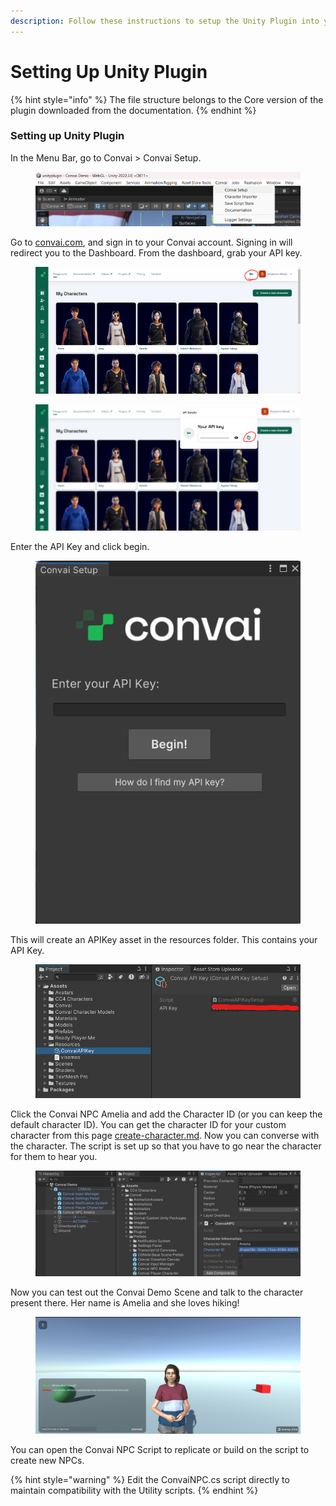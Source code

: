 ```yaml
---
description: Follow these instructions to setup the Unity Plugin into your project.
---
```


# Setting Up Unity Plugin

{% hint style="info" %}
The file structure belongs to the Core version of the plugin downloaded from the documentation.
{% endhint %}

### Setting up Unity Plugin

In the Menu Bar, go to Convai > Convai Setup.

<figure><img src="../../.gitbook/assets/image (291).png" alt=""><figcaption></figcaption></figure>

Go to [convai.com](https://convai.com), and sign in to your Convai account. Signing in will redirect you to the Dashboard. From the dashboard, grab your API key.

<figure><img src="../../.gitbook/assets/image (288).png" alt=""><figcaption></figcaption></figure>

<figure><img src="../../.gitbook/assets/image (289).png" alt=""><figcaption></figcaption></figure>

Enter the API Key and click begin.

<figure><img src="../../.gitbook/assets/image (120).png" alt=""><figcaption></figcaption></figure>

This will create an APIKey asset in the resources folder. This contains your API Key.&#x20;

<figure><img src="../../.gitbook/assets/image (292).png" alt=""><figcaption></figcaption></figure>

Click the Convai NPC Amelia and add the Character ID (or you can keep the default character ID). You can get the character ID for your custom character from this page [create-character.md](../../convai-playground/character-creator-tool/create-character.md "mention"). Now you can converse with the character. The script is set up so that you have to go near the character for them to hear you.

<figure><img src="../../.gitbook/assets/image (296).png" alt=""><figcaption></figcaption></figure>

Now you can test out the Convai Demo Scene and talk to the character present there. Her name is Amelia and she loves hiking!

<figure><img src="../../.gitbook/assets/image (293).png" alt=""><figcaption></figcaption></figure>

You can open the Convai NPC Script to replicate or build on the script to create new NPCs.

{% hint style="warning" %}
Edit the ConvaiNPC.cs script directly to maintain compatibility with the Utility scripts.
{% endhint %}
